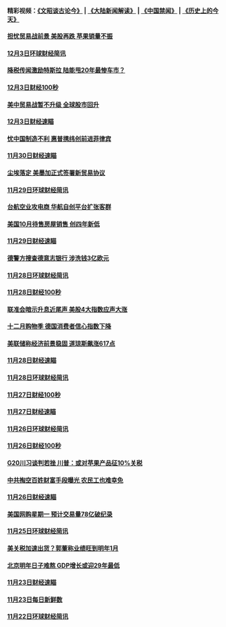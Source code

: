 #### 精彩视频：[《文昭谈古论今》](https://github.com/gfw-breaker/wenzhao/blob/master/README.md?t=12050331) | [《大陆新闻解读》](https://github.com/gfw-breaker/ntdtv-comedy/blob/master/README.md?t=12050331) | [《中国禁闻》](https://github.com/gfw-breaker/ntdtv-news/blob/master/README.md?t=12050331) | [《历史上的今天》](https://github.com/gfw-breaker/today-in-history/blob/master/README.md?t=12050331) 

#### [担忧贸易战前景 美股再跌 苹果销量不振](../pages/news208/a1401980.md?t=12050331) 

#### [12月3日环球财经简讯](../pages/news208/a1401934.md?t=12050331) 

#### [降税传闻激励特斯拉 陆能甩20年最惨车市？](../pages/news208/a1401906.md?t=12050331) 

#### [12月3日财经100秒](../pages/news208/a1401904.md?t=12050331) 

#### [美中贸易战暂不升级 全球股市回升](../pages/news208/a1401838.md?t=12050331) 

#### [12月3日财经速瞄](../pages/news208/a1401830.md?t=12050331) 

#### [忧中国制造不利 惠普携纬创前进菲律宾](../pages/news208/a1401768.md?t=12050331) 

#### [11月30日财经速瞄](../pages/news208/a1401507.md?t=12050331) 

#### [尘埃落定 美墨加正式签署新贸易协议](../pages/news208/a1401468.md?t=12050331) 

#### [11月29日环球财经简讯](../pages/news208/a1401465.md?t=12050331) 

#### [台航空业攻电商 华航自创平台扩张客群](../pages/news208/a1401437.md?t=12050331) 

#### [美国10月待售房屋销售 创四年新低](../pages/news208/a1401370.md?t=12050331) 

#### [11月29日财经速瞄](../pages/news208/a1401361.md?t=12050331) 

#### [德警方搜查德意志银行 涉洗钱3亿欧元](../pages/news208/a1401321.md?t=12050331) 

#### [11月28日环球财经简讯](../pages/news208/a1401308.md?t=12050331) 

#### [11月28日财经100秒](../pages/news208/a1401297.md?t=12050331) 

#### [联准会暗示升息近尾声 美股4大指数应声大涨](../pages/news208/a1401258.md?t=12050331) 

#### [十二月购物季 德国消费者信心指数下降](../pages/news208/a1401166.md?t=12050331) 

#### [美联储称经济前景稳固 道琼斯飙涨617点](../pages/news208/a1401214.md?t=12050331) 

#### [11月28日财经速瞄](../pages/news208/a1401210.md?t=12050331) 

#### [11月28日环球财经简讯](../pages/news208/a1401164.md?t=12050331) 

#### [11月27日财经100秒](../pages/news208/a1401144.md?t=12050331) 

#### [11月27日财经速瞄](../pages/news208/a1401040.md?t=12050331) 

#### [11月26日环球财经简讯](../pages/news208/a1400989.md?t=12050331) 

#### [11月26日财经100秒](../pages/news208/a1400971.md?t=12050331) 

#### [G20川习谈判若挫 川普：或对苹果产品征10%关税](../pages/news208/a1400956.md?t=12050331) 

#### [中共掏空百姓财富手段曝光 农民工也难幸免](../pages/news208/a1400801.md?t=12050331) 

#### [11月26日财经速瞄](../pages/news208/a1400897.md?t=12050331) 

#### [美国网购星期一 预计交易量78亿破纪录](../pages/news208/a1400853.md?t=12050331) 

#### [11月25日环球财经简讯](../pages/news208/a1400834.md?t=12050331) 

#### [美关税加速出货？郭董称业绩旺到明年1月](../pages/news208/a1400825.md?t=12050331) 

#### [北京明年日子难熬  GDP增长或迎29年最低](../pages/news208/a1400727.md?t=12050331) 

#### [11月23日财经速瞄](../pages/news208/a1400579.md?t=12050331) 

#### [11月23日每日新鲜数](../pages/news208/a1400561.md?t=12050331) 

#### [11月22日环球财经简讯](../pages/news208/a1400540.md?t=12050331) 

